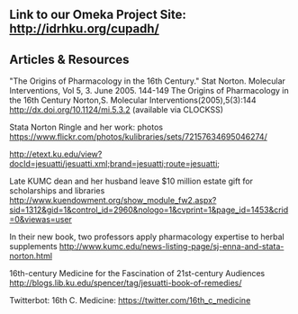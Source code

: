 ## Link to our Omeka Project Site: http://idrhku.org/cupadh/


## Articles & Resources

"The Origins of Pharmacology in the 16th Century." Stat Norton. Molecular Interventions, Vol 5, 3. June 2005. 144-149
The Origins of Pharmacology in the 16th Century
Norton,S.
Molecular Interventions(2005),5(3):144
http://dx.doi.org/10.1124/mi.5.3.2
(available via CLOCKSS)

Stata Norton Ringle and her work: photos
https://www.flickr.com/photos/kulibraries/sets/72157634695046274/

http://etext.ku.edu/view?docId=jesuatti/jesuatti.xml;brand=jesuatti;route=jesuatti;

Late KUMC dean and her husband leave $10 million estate gift for scholarships and libraries
http://www.kuendowment.org/show_module_fw2.aspx?sid=1312&gid=1&control_id=2960&nologo=1&cvprint=1&page_id=1453&crid=0&viewas=user

In their new book, two professors apply pharmacology expertise to herbal supplements
http://www.kumc.edu/news-listing-page/sj-enna-and-stata-norton.html

16th-century Medicine for the Fascination of 21st-century Audiences
http://blogs.lib.ku.edu/spencer/tag/jesuatti-book-of-remedies/

Twitterbot: 16th C. Medicine: https://twitter.com/16th_c_medicine
